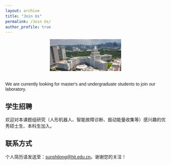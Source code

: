 ```yaml
---
layout: archive
title: "Join Us"
permalink: /Join Us/
author_profile: true
---
```


<style>
body {
    font-family: 'Trebuchet MS', sans-serif; /* 使用 Trebuchet MS 字体 */
}
</style>

<div style="text-align: center">
    <img src='/images/school.jpg' height="100px">
</div>

<br>

We are currently looking for master's and undergraduate students to join our laboratory.

## 学生招聘

欢迎对本课题组研究（人形机器人、智能故障诊断、振动能量收集等）感兴趣的优秀硕士生、本科生加入。

## 联系方式

个人简历请发送至：[sunshilong@hit.edu.cn](mailto:sunshilong@hit.edu.cn)。谢谢您的关注！

